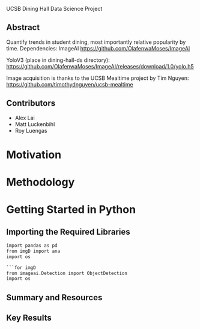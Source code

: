 UCSB Dining Hall Data Science Project

Abstract
--------
Quantify trends in student dining, most importantly relative popularity by time.
Dependencies:
ImageAI
https://github.com/OlafenwaMoses/ImageAI

YoloV3 (place in dining-hall-ds directory):
https://github.com/OlafenwaMoses/ImageAI/releases/download/1.0/yolo.h5

Image acquisition is thanks to the UCSB Mealtime project by Tim Nguyen:
https://github.com/timothydnguyen/ucsb-mealtime

Contributors
------------
-   Alex Lai
-   Matt Luckenbihl
-   Roy Luengas

Motivation
==========


Methodology
=============

# Getting Started in Python


## Importing the Required Libraries

```for script
import pandas as pd
from imgD import ana
import os

```for imgD
from imageai.Detection import ObjectDetection
import os
```

Summary and Resources
---------------------


Key Results
--------------------------

